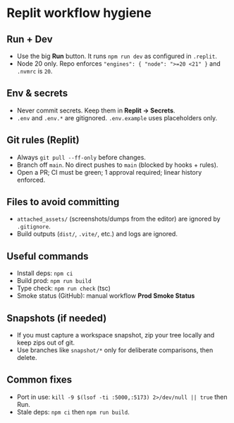 # Replit workflow hygiene

## Run + Dev
- Use the big **Run** button. It runs `npm run dev` as configured in `.replit`.
- Node 20 only. Repo enforces `"engines": { "node": ">=20 <21" }` and `.nvmrc` is `20`.

## Env & secrets
- Never commit secrets. Keep them in **Replit → Secrets**.
- `.env` and `.env.*` are gitignored. `.env.example` uses placeholders only.

## Git rules (Replit)
- Always `git pull --ff-only` before changes.
- Branch off `main`. No direct pushes to `main` (blocked by hooks + rules).
- Open a PR; CI must be green; 1 approval required; linear history enforced.

## Files to avoid committing
- `attached_assets/` (screenshots/dumps from the editor) are ignored by `.gitignore`.
- Build outputs (`dist/`, `.vite/`, etc.) and logs are ignored.

## Useful commands
- Install deps: `npm ci`
- Build prod: `npm run build`
- Type check: `npm run check` (tsc)
- Smoke status (GitHub): manual workflow **Prod Smoke Status**

## Snapshots (if needed)
- If you must capture a workspace snapshot, zip your tree locally and keep zips out of git.
- Use branches like `snapshot/*` only for deliberate comparisons, then delete.

## Common fixes
- Port in use: `kill -9 $(lsof -ti :5000,:5173) 2>/dev/null || true` then Run.
- Stale deps: `npm ci` then `npm run build`.
